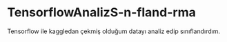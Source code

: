 # TensorflowAnalizS-n-fland-rma
Tensorflow ile kaggledan çekmiş olduğum datayı analiz edip sınıflandırdım.

